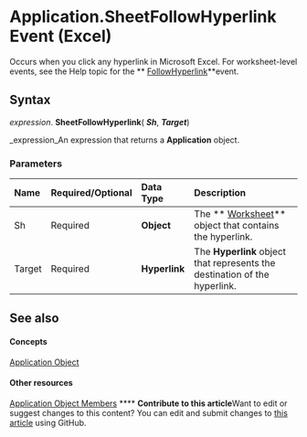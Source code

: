 
# Application.SheetFollowHyperlink Event (Excel)

Occurs when you click any hyperlink in Microsoft Excel. For worksheet-level events, see the Help topic for the  ** [FollowHyperlink](c63eec19-008e-bfb5-1357-3d02426c1bab.md)**event.


## Syntax

 _expression_. **SheetFollowHyperlink**( **_Sh_**,  **_Target_**)

 _expression_An expression that returns a  **Application** object.


### Parameters



|**Name**|**Required/Optional**|**Data Type**|**Description**|
|:-----|:-----|:-----|:-----|
|Sh|Required| **Object**|The  ** [Worksheet](182b705e-854a-81cc-a4b0-59b942de55ae.md)** object that contains the hyperlink.|
|Target|Required| **Hyperlink**|The  **Hyperlink** object that represents the destination of the hyperlink.|

## See also


#### Concepts


 [Application Object](19b73597-5cf9-4f56-8227-b5211f657f6f.md)
#### Other resources


 [Application Object Members](4cb9ca42-8d07-cc9c-2d80-4eb9a5921e1e.md)
****   **Contribute to this article**Want to edit or suggest changes to this content? You can edit and submit changes to  [this article](https://github.com/jhershey00/VBA_Excel_Test/OpenXMLCon/articles/656e0ec6-64ea-1685-f088-a7e30bfaef38.md) using GitHub.

